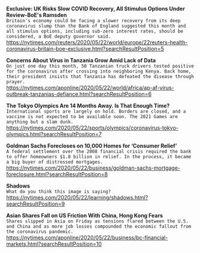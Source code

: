 **Exclusive: UK Risks Slow COVID Recovery, All Stimulus Options Under Review-BoE's Ramsden**\
`Britain's economy could be facing a slower recovery from its deep coronavirus slump than the Bank of England suggested this month and all stimulus options, including sub-zero interest rates, should be considered, a BoE deputy governor said.`\
https://nytimes.com/reuters/2020/05/22/world/europe/22reuters-health-coronavirus-britain-boe-exclusive.html?searchResultPosition=5

**Concerns About Virus in Tanzania Grow Amid Lack of Data**\
`On just one day this month, 50 Tanzanian truck drivers tested positive for the coronavirus after crossing into neighboring Kenya. Back home, their president insists that Tanzania has defeated the disease through prayer. `\
https://nytimes.com/aponline/2020/05/22/world/africa/ap-af-virus-outbreak-tanzanias-defiance.html?searchResultPosition=6

**The Tokyo Olympics Are 14 Months Away. Is That Enough Time?**\
`International sports are largely on hold. Borders are closed, and a vaccine is not expected to be available soon. The 2021 Games are anything but a slam dunk.`\
https://nytimes.com/2020/05/22/sports/olympics/coronavirus-tokyo-olympics.html?searchResultPosition=7

**Goldman Sachs Forecloses on 10,000 Homes for ‘Consumer Relief’**\
`A federal settlement over the 2008 financial crisis required the bank to offer homeowners $1.8 billion in relief. In the process, it became a big buyer of distressed mortgages.`\
https://nytimes.com/2020/05/22/business/goldman-sachs-mortgage-foreclosure.html?searchResultPosition=8

**Shadows**\
`What do you think this image is saying?`\
https://nytimes.com/2020/05/22/learning/shadows.html?searchResultPosition=9

**Asian Shares Fall on US Friction With China, Hong Kong Fears**\
`Shares slipped in Asia on Friday as tensions flared between the U.S. and China and as more job losses compounded the economic fallout from the coronavirus pandemic. `\
https://nytimes.com/aponline/2020/05/22/business/bc-financial-markets.html?searchResultPosition=10

